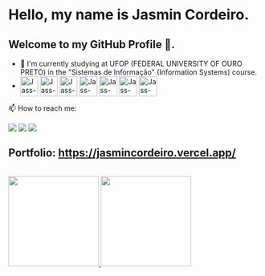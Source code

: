 # Hello, my name is Jasmin Cordeiro.
## Welcome to my GitHub Profile 👋. 

- 🔭 I'm currently studying at UFOP (FEDERAL UNIVERSITY OF OURO PRETO) in the "Sistemas de Informação" (Information Systems) course. 
- <div style="display: inline_block"> 
  <img align="center" alt="Jass-HTML5" width="35" height="40" src="https://cdn.jsdelivr.net/gh/devicons/devicon/icons/html5/html5-original.svg"  />
  <img align="center" alt="Jass-CSS3" width="35" height="40" src="https://cdn.jsdelivr.net/gh/devicons/devicon/icons/css3/css3-original.svg"  />
  <img align="center" alt="Jass-JavaScript" width="35" height="40" src="https://cdn.jsdelivr.net/gh/devicons/devicon/icons/javascript/javascript-original.svg" />
  <img align="center" alt="Jass-Angular" width="36" height="40" src="https://cdn.jsdelivr.net/gh/devicons/devicon/icons/angular/angular-original.svg" />
  <img align="center" alt="Jass-Php" width="36" height="40" src="https://cdn.jsdelivr.net/gh/devicons/devicon/icons/php/php-original.svg" />
  <img align="center" alt="Jass-Java" width="36" height="40" src="https://cdn.jsdelivr.net/gh/devicons/devicon/icons/java/java-original.svg"  />
  <img align="center" alt="Jass-Python" width="36" height="40" src="https://cdn.jsdelivr.net/gh/devicons/devicon/icons/python/python-original.svg"  />
  
  
</div>

 📫 How to reach me:    
<div>
  
  <a href = "https://www.linkedin.com/in/jasmincordeiro/" target="_blank"><img align="center" loading="lazy" src= "https://img.shields.io/badge/-LinkedIn-%230077B5?style=for-the-badge&logo=linkedin&logoColor=white" target="_blank"></a> 
  <a href = "https://www.instagram.com/jasmincordeiro/" target="_blank"><img align="center" loading="lazy" src= "https://img.shields.io/badge/-Instagram-%23E4405F?style=for-the-badge&logo=instagram&logoColor=white" target="_blank"></a> 
  <a href = "mailto:jasmincordeiro12@gmail.com"><img align="center" loading="lazy" src="https://img.shields.io/badge/Gmail-D14836?style=for-the-badge&logo=gmail&logoColor=white" target="_blank"></a>

</div>

## Portfolio: https://jasmincordeiro.vercel.app/

<br/>
<div>
<a href="https://github.com/JasminCordeiro">
<img loading="lazy" height="180em" src="https://github-readme-stats.vercel.app/api/top-langs/?username=JasminCordeiro&layout=compact&langs_count=7&theme=dracula"/>
<img loading="lazy" height="180em" src="https://github-readme-stats.vercel.app/api?username=JasminCordeiro&show_icons=true&theme=dracula&include_all_commits=true&count_private=true"/>
</div>   

